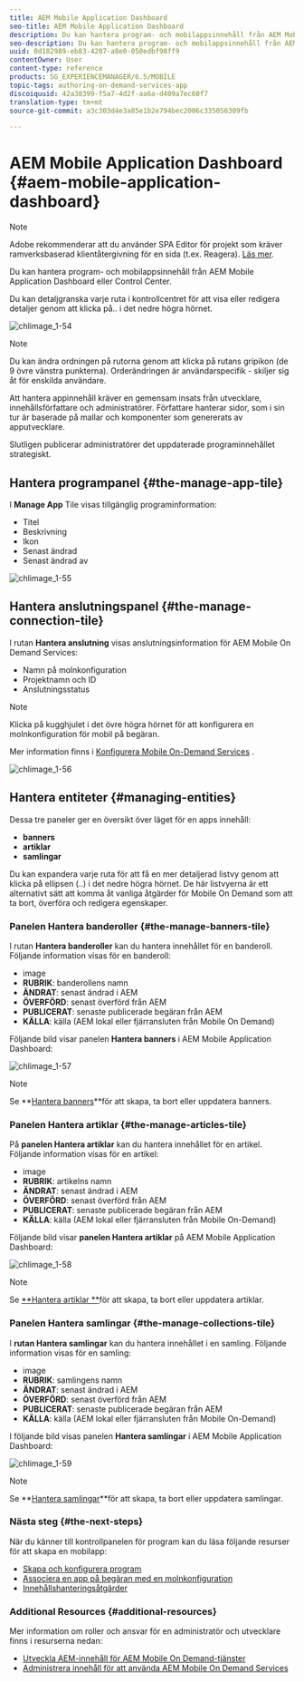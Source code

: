 ```yaml
---
title: AEM Mobile Application Dashboard
seo-title: AEM Mobile Application Dashboard
description: Du kan hantera program- och mobilappsinnehåll från AEM Mobile Application Dashboard eller Control Center. Följ den här sidan om du vill veta mer.
seo-description: Du kan hantera program- och mobilappsinnehåll från AEM Mobile Application Dashboard eller Control Center. Följ den här sidan om du vill veta mer.
uuid: 0d182989-eb83-4207-a8e0-050edbf98ff9
contentOwner: User
content-type: reference
products: SG_EXPERIENCEMANAGER/6.5/MOBILE
topic-tags: authoring-on-demand-services-app
discoiquuid: 42a38399-f5a7-4d2f-aa6a-d409a7ec60f7
translation-type: tm+mt
source-git-commit: a3c303d4e3a85e1b2e794bec2006c335056309fb

---
```



# AEM Mobile Application Dashboard {#aem-mobile-application-dashboard}

>[!NOTE]
>
>Adobe rekommenderar att du använder SPA Editor för projekt som kräver ramverksbaserad klientåtergivning för en sida (t.ex. Reagera). [Läs mer](/help/sites-developing/spa-overview.md).

Du kan hantera program- och mobilappsinnehåll från AEM Mobile Application Dashboard eller Control Center.

Du kan detaljgranska varje ruta i kontrollcentret för att visa eller redigera detaljer genom att klicka på.. i det nedre högra hörnet.

![chlimage_1-54](assets/chlimage_1-54.png)

>[!NOTE]
>
>Du kan ändra ordningen på rutorna genom att klicka på rutans gripikon (de 9 övre vänstra punkterna). Orderändringen är användarspecifik - skiljer sig åt för enskilda användare.

Att hantera appinnehåll kräver en gemensam insats från utvecklare, innehållsförfattare och administratörer. Författare hanterar sidor, som i sin tur är baserade på mallar och komponenter som genererats av apputvecklare.

Slutligen publicerar administratörer det uppdaterade programinnehållet strategiskt.

## Hantera programpanel {#the-manage-app-tile}

I **Manage App** Tile visas tillgänglig programinformation:

* Titel
* Beskrivning
* Ikon
* Senast ändrad
* Senast ändrad av

![chlimage_1-55](assets/chlimage_1-55.png)

## Hantera anslutningspanel {#the-manage-connection-tile}

I rutan **Hantera anslutning** visas anslutningsinformation för AEM Mobile On Demand Services:

* Namn på molnkonfiguration
* Projektnamn och ID
* Anslutningsstatus

>[!NOTE]
>
>Klicka på kugghjulet i det övre högra hörnet för att konfigurera en molnkonfiguration för mobil på begäran.
>
>Mer information finns i [Konfigurera Mobile On-Demand Services](/help/mobile/mobile-on-demand-associating-an-on-demand-app-to-cloud-configuration.md) .

![chlimage_1-56](assets/chlimage_1-56.png)

## Hantera entiteter {#managing-entities}

Dessa tre paneler ger en översikt över läget för en apps innehåll:

* **banners**
* **artiklar**
* **samlingar**

Du kan expandera varje ruta för att få en mer detaljerad listvy genom att klicka på ellipsen (..) i det nedre högra hörnet. De här listvyerna är ett alternativt sätt att komma åt vanliga åtgärder för Mobile On Demand som att ta bort, överföra och redigera egenskaper.

### Panelen Hantera banderoller {#the-manage-banners-tile}

I rutan **Hantera banderoller** kan du hantera innehållet för en banderoll. Följande information visas för en banderoll:

* image
* **RUBRIK**: banderollens namn
* **ÄNDRAT**: senast ändrad i AEM
* **ÖVERFÖRD**: senast överförd från AEM
* **PUBLICERAT**: senaste publicerade begäran från AEM
* **KÄLLA**: källa (AEM lokal eller fjärransluten från Mobile On Demand)

Följande bild visar panelen **Hantera banners** i AEM Mobile Application Dashboard:

![chlimage_1-57](assets/chlimage_1-57.png)

>[!NOTE]
>
>Se **[Hantera banners](/help/mobile/mobile-on-demand-managing-banners.md)**för att skapa, ta bort eller uppdatera banners.

### Panelen Hantera artiklar {#the-manage-articles-tile}

På **panelen Hantera artiklar** kan du hantera innehållet för en artikel. Följande information visas för en artikel:

* image
* **RUBRIK**: artikelns namn
* **ÄNDRAT**: senast ändrad i AEM
* **ÖVERFÖRD**: senast överförd från AEM
* **PUBLICERAT**: senaste publicerade begäran från AEM
* **KÄLLA**: källa (AEM lokal eller fjärransluten från Mobile On-Demand)

Följande bild visar **panelen Hantera artiklar** på AEM Mobile Application Dashboard:

![chlimage_1-58](assets/chlimage_1-58.png)

>[!NOTE]
>
>Se [**Hantera artiklar **](/help/mobile/mobile-on-demand-managing-articles.md)för att skapa, ta bort eller uppdatera artiklar.

### Panelen Hantera samlingar {#the-manage-collections-tile}

I **rutan Hantera samlingar** kan du hantera innehållet i en samling. Följande information visas för en samling:

* image
* **RUBRIK**: samlingens namn
* **ÄNDRAT**: senast ändrad i AEM
* **ÖVERFÖRD**: senast överförd från AEM
* **PUBLICERAT**: senaste publicerade begäran från AEM
* **KÄLLA**: källa (AEM lokal eller fjärransluten från Mobile On-Demand)

I följande bild visas panelen **Hantera samlingar** i AEM Mobile Application Dashboard:

![chlimage_1-59](assets/chlimage_1-59.png)

>[!NOTE]
>
>Se **[Hantera samlingar](/help/mobile/mobile-on-demand-managing-collections.md)**för att skapa, ta bort eller uppdatera samlingar.

### Nästa steg {#the-next-steps}

När du känner till kontrollpanelen för program kan du läsa följande resurser för att skapa en mobilapp:

* [Skapa och konfigurera program](/help/mobile/mobile-apps-ondemand-application-create-configure-action.md)
* [Associera en app på begäran med en molnkonfiguration](/help/mobile/mobile-on-demand-associating-an-on-demand-app-to-cloud-configuration.md)
* [Innehållshanteringsåtgärder](/help/mobile/mobile-apps-ondemand-manage-content-ondemand.md)

### Additional Resources {#additional-resources}

Mer information om roller och ansvar för en administratör och utvecklare finns i resurserna nedan:

* [Utveckla AEM-innehåll för AEM Mobile On Demand-tjänster](/help/mobile/aem-mobile-on-demand.md)
* [Administrera innehåll för att använda AEM Mobile On Demand Services](/help/mobile/aem-mobile.md)

